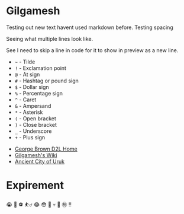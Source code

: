 # Gilgamesh
Testing out new text havent used markdown before.
Testing spacing

Seeing what multiple lines look like.

See I need to skip a line in code for it to show in preview as a new line.

* `~` - Tilde
* `!` - Exclamation point
* `@` - At sign
* `#` - Hashtag or pound sign
* `$` - Dollar sign
* `%` - Percentage sign
* `^` - Caret
* `&` - Ampersand
* `*` - Asterisk
* `(` - Open bracket
* `)` - Close bracket
* `_` - Underscore
* `+` - Plus sign

+ [George Brown D2L Home](https://learn.georgebrown.ca/d2l/home)
+ [Gilgamesh's Wiki](https://en.wikipedia.org/wiki/Gilgamesh)
+ [Ancient City of Uruk](https://en.wikipedia.org/wiki/Uruk)

# Expirement
:sob: :crystal_ball: :soccer: :basketball_man: :joy: :flushed: :dizzy: :skull: :mount_fuji: :congratulations: :bangbang:
